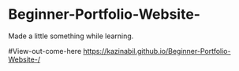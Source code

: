 # Beginner-Portfolio-Website-
Made a little something while learning.

#View-out-come-here
https://kazinabil.github.io/Beginner-Portfolio-Website-/
